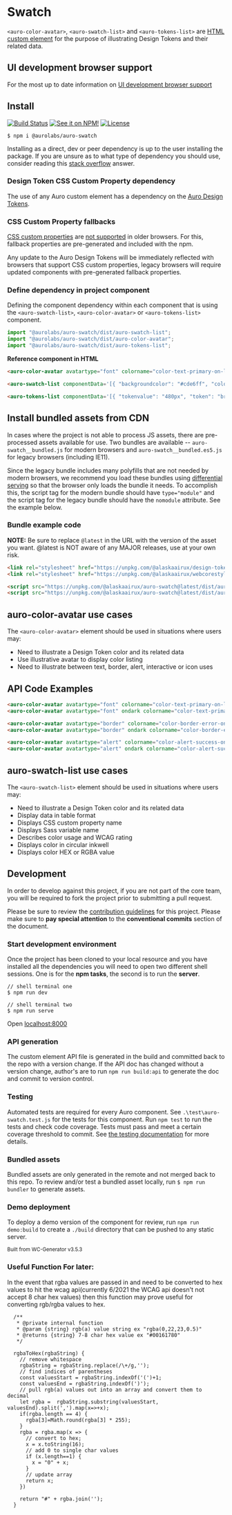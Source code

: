 # Swatch

`<auro-color-avatar>`, `<auro-swatch-list>` and `<auro-tokens-list>` are [HTML custom element](https://developer.mozilla.org/en-US/docs/Web/Web_Components/Using_custom_elements) for the purpose of illustrating Design Tokens and their related data.

## UI development browser support

For the most up to date information on [UI development browser support](https://auro.alaskaair.com/support/browsersSupport)

## Install

[![Build Status](https://img.shields.io/github/workflow/status/AlaskaAirlines/auro-swatch/Test%20and%20publish?branch=master&style=for-the-badge)](https://github.com/AlaskaAirlines/auro-swatch/actions?query=workflow%3A%22test+and+publish%22)
[![See it on NPM!](https://img.shields.io/npm/v/@aurolabs/auro-swatch?style=for-the-badge&color=orange)](https://www.npmjs.com/package/@aurolabs/auro-swatch)
[![License](https://img.shields.io/npm/l/@aurolabs/auro-swatch?color=blue&style=for-the-badge)](https://www.apache.org/licenses/LICENSE-2.0)

```shell
$ npm i @aurolabs/auro-swatch
```

Installing as a direct, dev or peer dependency is up to the user installing the package. If you are unsure as to what type of dependency you should use, consider reading this [stack overflow](https://stackoverflow.com/questions/18875674/whats-the-difference-between-dependencies-devdependencies-and-peerdependencies) answer.

### Design Token CSS Custom Property dependency

The use of any Auro custom element has a dependency on the [Auro Design Tokens](https://auro.alaskaair.com/getting-started/developers/design-tokens).

### CSS Custom Property fallbacks

[CSS custom properties](https://developer.mozilla.org/en-US/docs/Web/CSS/Using_CSS_custom_properties) are [not supported](https://auro.alaskaair.com/support/custom-properties) in older browsers. For this, fallback properties are pre-generated and included with the npm.

Any update to the Auro Design Tokens will be immediately reflected with browsers that support CSS custom properties, legacy browsers will require updated components with pre-generated fallback properties.

### Define dependency in project component

Defining the component dependency within each component that is using the `<auro-swatch-list>`, `<auro-color-avatar>` or `<auro-tokens-list>` component.

```javascript
import "@aurolabs/auro-swatch/dist/auro-swatch-list";
import "@aurolabs/auro-swatch/dist/auro-color-avatar";
import "@aurolabs/auro-swatch/dist/auro-tokens-list";
```

**Reference component in HTML**

```html
<auro-color-avatar avatartype="font" colorname="color-text-primary-on-light"></auro-color-avatar>

<auro-swatch-list componentData='[{ "backgroundcolor": "#cde6ff", "colorname": "auro-color-brand-atlas-100", "wcag": "AAA", "usage": "Notification color on light backgrounds" }]'></auro-swatch-list>

<auro-tokens-list componentData='[{ "tokenvalue": "480px", "token": "breakpoint-width-narrow" }]'></auro-tokens-list>
```

## Install bundled assets from CDN

In cases where the project is not able to process JS assets, there are pre-processed assets available for use. Two bundles are available -- `auro-swatch__bundled.js` for modern browsers and `auro-swatch__bundled.es5.js` for legacy browsers (including IE11).

Since the legacy bundle includes many polyfills that are not needed by modern browsers, we recommend you load these bundles using [differential serving](https://philipwalton.com/articles/deploying-es2015-code-in-production-today/) so that the browser only loads the bundle it needs. To accomplish this, the script tag for the modern bundle should have `type="module"` and the script tag for the legacy bundle should have the `nomodule` attribute. See the example below.

### Bundle example code

**NOTE:** Be sure to replace `@latest` in the URL with the version of the asset you want. @latest is NOT aware of any MAJOR releases, use at your own risk.

```html
<link rel="stylesheet" href="https://unpkg.com/@alaskaairux/design-tokens@latest/dist/tokens/CSSCustomProperties.css" />
<link rel="stylesheet" href="https://unpkg.com/@alaskaairux/webcorestylesheets@latest/dist/bundled/essentials.css" />

<script src="https://unpkg.com/@alaskaairux/auro-swatch@latest/dist/auro-swatch__bundled.js" type="module"></script>
<script src="https://unpkg.com/@alaskaairux/auro-swatch@latest/dist/auro-swatch__bundled.es5.js" nomodule></script>
```

## auro-color-avatar use cases

The `<auro-color-avatar>` element should be used in situations where users may:

* Need to illustrate a Design Token color and its related data
* Use illustrative avatar to display color listing
* Need to illustrate between text, border, alert, interactive or icon uses

## API Code Examples

```html
<auro-color-avatar avatartype="font" colorname="color-text-primary-on-light"></auro-color-avatar>
<auro-color-avatar avatartype="font" ondark colorname="color-text-primary-on-dark"></auro-color-avatar>
```

```html
<auro-color-avatar avatartype="border" colorname="color-border-error-on-light"></auro-color-avatar>
<auro-color-avatar avatartype="border" ondark colorname="color-border-error-on-dark"></auro-color-avatar>
```

```html
<auro-color-avatar avatartype="alert" colorname="color-alert-success-on-light"></auro-color-avatar>
<auro-color-avatar avatartype="alert" ondark colorname="color-alert-success-on-dark"></auro-color-avatar>
```

## auro-swatch-list use cases

The `<auro-swatch-list>` element should be used in situations where users may:

* Need to illustrate a Design Token color and its related data
* Display data in table format
* Displays CSS custom property name
* Displays Sass variable name
* Describes color usage and WCAG rating
* Displays color in circular inkwell
* Displays color HEX or RGBA value


## Development

In order to develop against this project, if you are not part of the core team, you will be required to fork the project prior to submitting a pull request.

Please be sure to review the [contribution guidelines](https://auro.alaskaair.com/getting-started/developers/contributing) for this project. Please make sure to **pay special attention** to the **conventional commits** section of the document.

### Start development environment

Once the project has been cloned to your local resource and you have installed all the dependencies you will need to open two different shell sessions. One is for the **npm tasks**, the second is to run the **server**.

```shell
// shell terminal one
$ npm run dev

// shell terminal two
$ npm run serve
```

Open [localhost:8000](http://localhost:8000/)

### API generation

The custom element API file is generated in the build and committed back to the repo with a version change. If the API doc has changed without a version change, author's are to run `npm run build:api` to generate the doc and commit to version control.

### Testing

Automated tests are required for every Auro component. See `.\test\auro-swatch.test.js` for the tests for this component. Run `npm test` to run the tests and check code coverage. Tests must pass and meet a certain coverage threshold to commit. See [the testing documentation](https://auro.alaskaair.com/support/tests) for more details.

### Bundled assets

Bundled assets are only generated in the remote and not merged back to this repo. To review and/or test a bundled asset locally, run `$ npm run bundler` to generate assets.

### Demo deployment

To deploy a demo version of the component for review, run `npm run demo:build` to create a `./build` directory that can be pushed to any static server.

<small>Built from WC-Generator v3.5.3</small>

### Useful Function For later:

In the event that rgba values are passed in and need to be converted to hex values to hit the wcag api(currently 6/2021 the WCAG api doesn't not accept 8 char hex values) then this function may prove useful for converting rgb/rgba values to hex.

```
  /**
   * @private internal function
   * @param {string} rgb(a) value string ex "rgba(0,22,23,0.5)"
   * @returns {string} 7-8 char hex value ex "#00161780"
   */

  rgbaToHex(rgbaString) { 
    // remove whitespace
    rgbaString = rgbaString.replace(/\+/g,''); 
    // find indices of parentheses
    const valuesStart = rgbaString.indexOf('(')+1;
    const valuesEnd = rgbaString.indexOf(')');
    // pull rgb(a) values out into an array and convert them to decimal
    let rgba =  rgbaString.substring(valuesStart, valuesEnd).split(',').map(x=>+x); 
    if(rgba.length == 4) {
      rgba[3]=Math.round(rgba[3] * 255);
    }
    rgba = rgba.map(x => {
      // convert to hex;
      x = x.toString(16); 
      // add 0 to single char values
      if (x.length==1) {
        x = "0" + x; 
      }
      // update array
      return x; 
    })

    return "#" + rgba.join('');
  }
```
